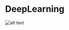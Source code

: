 # DeepLearning
![alt text]([http://url/to/img.png](https://drive.google.com/file/d/1AtkfO6wm_brjrO6OZRZm0WAx2GBotoWn/view?usp=drive_link)https://drive.google.com/file/d/1AtkfO6wm_brjrO6OZRZm0WAx2GBotoWn/view?usp=drive_link)
